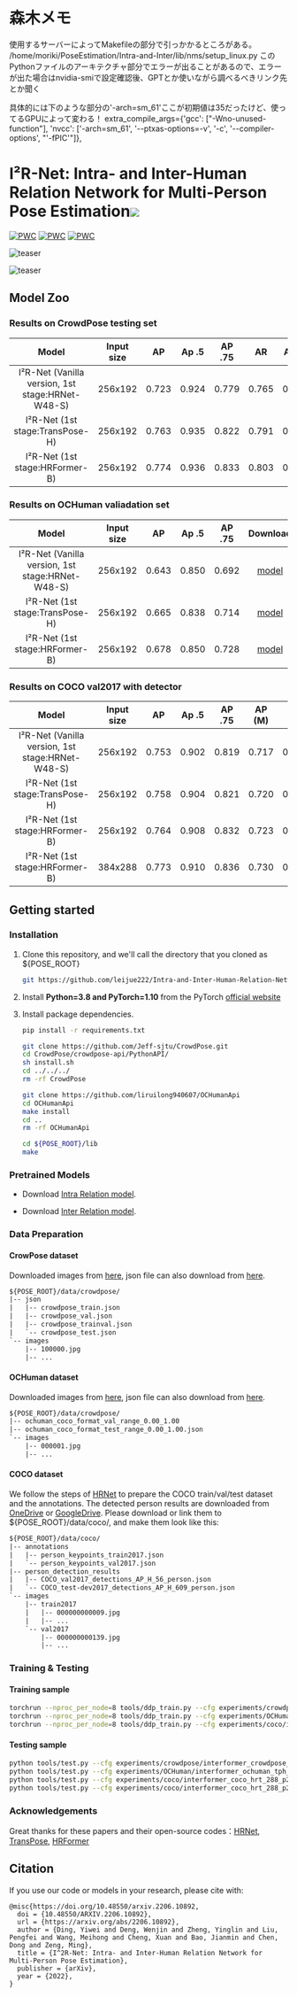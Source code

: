 # 森木メモ
使用するサーバーによってMakefileの部分で引っかかるところがある。
/home/moriki/PoseEstimation/Intra-and-Inter/lib/nms/setup_linux.py
このPythonファイルのアーキテクチャ部分でエラーが出ることがあるので、エラーが出た場合はnvidia-smiで設定確認後、GPTとか使いながら調べるべきリンク先とか聞く

具体的には下のような部分の'-arch=sm_61'ここが初期値は35だったけど、使ってるGPUによって変わる！
 extra_compile_args={'gcc': ["-Wno-unused-function"],
                            'nvcc': ['-arch=sm_61',
                                     '--ptxas-options=-v',
                                     '-c',
                                     '--compiler-options',
                                     "'-fPIC'"]},
				     

<h1 align="left">I²R-Net: Intra- and Inter-Human Relation Network for Multi-Person Pose Estimation<a href="https://arxiv.org/abs/2206.10892"><img src="https://img.shields.io/badge/arXiv-Paper-<COLOR>.svg" ></a> </h1> 

[![PWC](https://img.shields.io/endpoint.svg?url=https://paperswithcode.com/badge/i-2r-net-intra-and-inter-human-relation/pose-estimation-on-coco)](https://paperswithcode.com/sota/pose-estimation-on-coco?p=i-2r-net-intra-and-inter-human-relation)
[![PWC](https://img.shields.io/endpoint.svg?url=https://paperswithcode.com/badge/i-2r-net-intra-and-inter-human-relation/multi-person-pose-estimation-on-crowdpose)](https://paperswithcode.com/sota/multi-person-pose-estimation-on-crowdpose?p=i-2r-net-intra-and-inter-human-relation)
[![PWC](https://img.shields.io/endpoint.svg?url=https://paperswithcode.com/badge/i-2r-net-intra-and-inter-human-relation/multi-person-pose-estimation-on-ochuman)](https://paperswithcode.com/sota/multi-person-pose-estimation-on-ochuman?p=i-2r-net-intra-and-inter-human-relation)


![teaser](figs/pipeline.png)

![teaser](figs/vis_attention.png)

## Model Zoo

### Results on CrowdPose testing set

|     Model      | Input size |  AP    | Ap .5 | AP .75 |  AR    | AR .5  | AR .75 | AP easy | AP medium | AP hard | Download | Log |
| :------------: | :--------: |  ----- | ----- | :----: | :----: | :----: | :----: | :-----: | :-------: | :-----: | :------: | --- |
| I²R-Net (Vanilla version, 1st stage:HRNet-W48-S) |  256x192  | 0.723 | 0.924 | 0.779  | 0.765  | 0.932 | 0.819 | 0.799 | 0.732  | 0.628 | [model](https://github.com/leijue222/Intra-and-Inter-Human-Relation-Network-for-MPEE/releases/download/models/interformer_crowdpose_w48_pure_en6.pth) | [log](https://github.com/leijue222/Intra-and-Inter-Human-Relation-Network-for-MPEE/releases/download/logs/GT_True_valid_interformer_crowdpose_w48_pure_en6_2022-05-23-21-23.log) |
| I²R-Net (1st stage:TransPose-H) |  256x192  | 0.763 | 0.935 | 0.822  | 0.791  | 0.940 | 0.844 | 0.832 | 0.770  | 0.674 | [model](https://github.com/leijue222/Intra-and-Inter-Human-Relation-Network-for-MPEE/releases/download/models/interformer_crowdpose_tph_192_p6_b4.pth) | [log](https://github.com/leijue222/Intra-and-Inter-Human-Relation-Network-for-MPEE/releases/download/logs/GT_True_valid_interformer_crowdpose_tph_192_p6_b4_2022-05-23-21-12.log) |
| I²R-Net (1st stage:HRFormer-B) |  256x192  | 0.774 | 0.936 | 0.833  | 0.803  | 0.945 | 0.855 | 0.838 | 0.781  | 0.693 | [model](https://github.com/leijue222/Intra-and-Inter-Human-Relation-Network-for-MPEE/releases/download/models/interformer_crowdpose_hrt_192_p4_b4.pth) | [log](https://github.com/leijue222/Intra-and-Inter-Human-Relation-Network-for-MPEE/releases/download/logs/GT_True_valid_interformer_crowdpose_tph_192_p6_b4_2022-05-23-21-12.log) |


### Results on OCHuman valiadation set

|     Model      | Input size |  AP    | Ap .5 | AP .75 | Download | Log |
| :------------: | :--------: |  ----- | ----- | :----: | :------: | --- |
| I²R-Net (Vanilla version, 1st stage:HRNet-W48-S) |  256x192  | 0.643 | 0.850 | 0.692  | [model](https://github.com/leijue222/Intra-and-Inter-Human-Relation-Network-for-MPEE/releases/download/models/interformer_ochuman_w48_pure_en6.pth) | [log](https://github.com/leijue222/Intra-and-Inter-Human-Relation-Network-for-MPEE/releases/download/logs/GT_True_valid_interformer_ochuman_w48_pure_en6_2022-05-23-20-34.log) |
| I²R-Net (1st stage:TransPose-H) |  256x192  | 0.665 | 0.838 | 0.714  | [model](https://github.com/leijue222/Intra-and-Inter-Human-Relation-Network-for-MPEE/releases/download/models/interformer_ochuman_tph_192_p3_b8.pth) | [log](https://github.com/leijue222/Intra-and-Inter-Human-Relation-Network-for-MPEE/releases/download/logs/GT_True_valid_interformer_ochuman_tph_192_p3_b8_2022-05-23-20-35.log) |
| I²R-Net (1st stage:HRFormer-B) |  256x192  | 0.678 | 0.850 | 0.728  | [model](https://github.com/leijue222/Intra-and-Inter-Human-Relation-Network-for-MPEE/releases/download/models/interformer_ochuman_hrt_192_p3_b8.pth) | [log](https://github.com/leijue222/Intra-and-Inter-Human-Relation-Network-for-MPEE/releases/download/logs/GT_True_valid_interformer_ochuman_hrt_192_p3_b8_2022-05-23-20-37.log) |


### Results on COCO val2017 with detector

|     Model      | Input size |  AP    | Ap .5 | AP .75 | AP (M) | AP (L) |  AR   | AR (M) | AR (L) | Download | Log |
| :------------: | :--------: |  ----- | ----- | :----: | :----: | :----: | :---: | :----: | :----: | :------: | --- |
| I²R-Net (Vanilla version, 1st stage:HRNet-W48-S) |  256x192  | 0.753 | 0.902 | 0.819  | 0.717  | 0.824  | 0.805 | 0.761  | 0.868  | [model](https://github.com/leijue222/Intra-and-Inter-Human-Relation-Network-for-MPEE/releases/download/models/interformer_coco_w48_pure_en6.pth) | [log](https://github.com/leijue222/Intra-and-Inter-Human-Relation-Network-for-MPEE/releases/download/logs/GT_False_valid_interformer_coco_w48_pure_en6_2022-05-23-21-43.log) |
| I²R-Net (1st stage:TransPose-H) |  256x192  | 0.758 | 0.904 | 0.821  | 0.720  | 0.829  | 0.809 | 0.766  | 0.873  | [model](https://github.com/leijue222/Intra-and-Inter-Human-Relation-Network-for-MPEE/releases/download/models/interformer_coco_tph_192_p4_b4.pth) | [log](https://github.com/leijue222/Intra-and-Inter-Human-Relation-Network-for-MPEE/releases/download/logs/GT_False_valid_interformer_coco_tph_192_p4_b4_2022-05-23-21-42.log) |
| I²R-Net (1st stage:HRFormer-B) |  256x192  | 0.764 | 0.908 | 0.832  | 0.723  | 0.837  | 0.814 | 0.769  | 0.881  | [model](https://github.com/leijue222/Intra-and-Inter-Human-Relation-Network-for-MPEE/releases/download/models/interformer_coco_hrt_192_p2_b12.pth) | [log](https://github.com/leijue222/Intra-and-Inter-Human-Relation-Network-for-MPEE/releases/download/logs/GT_False_valid_interformer_coco_hrt_192_p2_b12_2022-05-23-21-59.log) |
| I²R-Net (1st stage:HRFormer-B) |  384x288  | 0.773 | 0.910 | 0.836  | 0.730  | 0.845  | 0.821 | 0.777  | 0.886  | [model](https://github.com/leijue222/Intra-and-Inter-Human-Relation-Network-for-MPEE/releases/download/models/interformer_coco_hrt_288_p2_b4.pth) | [log](https://github.com/leijue222/Intra-and-Inter-Human-Relation-Network-for-MPEE/releases/download/logs/GT_False_valid_interformer_coco_hrt_288_p2_b4_2022-05-23-22-33.log) |

## Getting started

### Installation

1. Clone this repository, and we'll call the directory that you cloned as ${POSE_ROOT}

   ```bash
   git https://github.com/leijue222/Intra-and-Inter-Human-Relation-Network-for-MPEE.git
   ```

2. Install **Python=3.8 and PyTorch=1.10** from the PyTorch [official website](https://pytorch.org/get-started/locally/)

3. Install package dependencies.

   ```bash
   pip install -r requirements.txt
   ```

   ```bash
   git clone https://github.com/Jeff-sjtu/CrowdPose.git
   cd CrowdPose/crowdpose-api/PythonAPI/
   sh install.sh
   cd ../../../
   rm -rf CrowdPose
   ```
   ```bash
   git clone https://github.com/liruilong940607/OCHumanApi
   cd OCHumanApi
   make install
   cd ..
   rm -rf OCHumanApi
   ```
   ```bash
   cd ${POSE_ROOT}/lib
   make
   ```
### Pretrained Models

- Download [Intra Relation model](https://github.com/leijue222/Intra-and-Inter-Human-Relation-Network-for-MPEE/releases/tag/intramodel).

- Download [Inter Relation model](https://github.com/leijue222/Intra-and-Inter-Human-Relation-Network-for-MPEE/releases/tag/models).


### Data Preparation

#### CrowPose dataset

Downloaded images from [here](https://github.com/Jeff-sjtu/CrowdPose#Dataset), json file can also download from [here](https://github.com/leijue222/Intra-and-Inter-Human-Relation-Network-for-MPEE/releases/tag/json).
```txt
${POSE_ROOT}/data/crowdpose/
|-- json
|   |-- crowdpose_train.json
|   |-- crowdpose_val.json
|   |-- crowdpose_trainval.json
|   `-- crowdpose_test.json
`-- images
	|-- 100000.jpg
	|-- ... 
```

#### OCHuman dataset

Downloaded images from [here](https://drive.google.com/file/d/10hJ2OPWTlpfcnKGlj3MTirEC8L9AhEce/view?usp=sharing), json file can also download from [here](https://github.com/leijue222/Intra-and-Inter-Human-Relation-Network-for-MPEE/releases/tag/json).
```txt
${POSE_ROOT}/data/crowdpose/
|-- ochuman_coco_format_val_range_0.00_1.00
|-- ochuman_coco_format_test_range_0.00_1.00.json
`-- images
	|-- 000001.jpg
	|-- ... 
```

#### COCO dataset
We follow the steps of [HRNet](https://github.com/leoxiaobin/deep-high-resolution-net.pytorch#data-preparation) to prepare the COCO train/val/test dataset and the annotations. The detected person results are downloaded from [OneDrive](https://1drv.ms/f/s!AhIXJn_J-blWzzDXoz5BeFl8sWM-) or [GoogleDrive](https://drive.google.com/drive/folders/1fRUDNUDxe9fjqcRZ2bnF_TKMlO0nB_dk?usp=sharing). Please download or link them to ${POSE_ROOT}/data/coco/, and make them look like this:

```txt
${POSE_ROOT}/data/coco/
|-- annotations
|   |-- person_keypoints_train2017.json
|   `-- person_keypoints_val2017.json
|-- person_detection_results
|   |-- COCO_val2017_detections_AP_H_56_person.json
|   `-- COCO_test-dev2017_detections_AP_H_609_person.json
`-- images
	|-- train2017
	|   |-- 000000000009.jpg
	|   |-- ... 
	`-- val2017
		|-- 000000000139.jpg
		|-- ... 
```

### Training & Testing

#### Training sample

```bash
torchrun --nproc_per_node=8 tools/ddp_train.py --cfg experiments/crowdpose/interformer_crowdpose_w48_pure_en6.yaml
torchrun --nproc_per_node=8 tools/ddp_train.py --cfg experiments/OCHuman/interformer_ochuman_tph_192_p3_b8.yaml
torchrun --nproc_per_node=8 tools/ddp_train.py --cfg experiments/coco/interformer_coco_hrt_288_p2_b4.yaml
```

#### Testing sample

```bash
python tools/test.py --cfg experiments/crowdpose/interformer_crowdpose_w48_pure_en6.yaml
python tools/test.py --cfg experiments/OCHuman/interformer_ochuman_tph_192_p3_b8.yaml
python tools/test.py --cfg experiments/coco/interformer_coco_hrt_288_p2_b4.yaml TEST.USE_GT_BBOX False
python tools/test.py --cfg experiments/coco/interformer_coco_hrt_288_p2_b4.yaml TEST.USE_GT_BBOX True
```


### Acknowledgements

Great thanks for these papers and their open-source codes：[HRNet](https://github.com/leoxiaobin/deep-high-resolution-net.pytorch),  [TransPose](https://github.com/yangsenius/TransPose), [HRFormer](https://github.com/HRNet/HRFormer)


## Citation
If you use our code or models in your research, please cite with:
```
@misc{https://doi.org/10.48550/arxiv.2206.10892,
  doi = {10.48550/ARXIV.2206.10892},
  url = {https://arxiv.org/abs/2206.10892},
  author = {Ding, Yiwei and Deng, Wenjin and Zheng, Yinglin and Liu, Pengfei and Wang, Meihong and Cheng, Xuan and Bao, Jianmin and Chen, Dong and Zeng, Ming},
  title = {I^2R-Net: Intra- and Inter-Human Relation Network for Multi-Person Pose Estimation},
  publisher = {arXiv},
  year = {2022},
}
```
